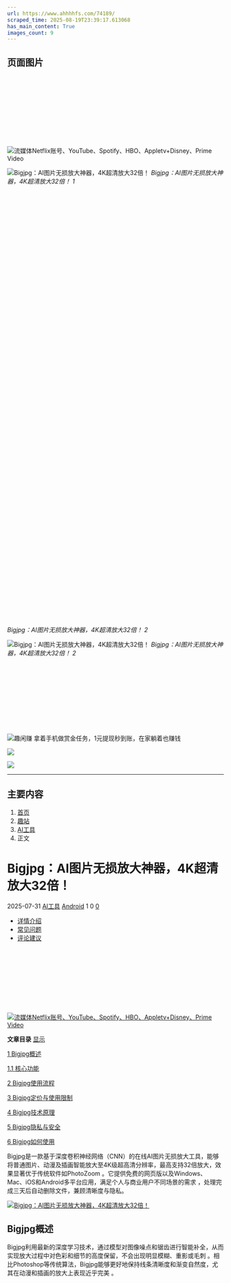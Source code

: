 ```yaml
---
url: https://www.ahhhhfs.com/74189/
scraped_time: 2025-08-19T23:39:17.613068
has_main_content: True
images_count: 9
---
```


## 页面图片

![流媒体Netflix账号、YouTube、Spotify、HBO、Appletv+Disney、Prime Video](data:image/svg+xml,%3Csvg%20xmlns='http://www.w3.org/2000/svg'%20viewBox='0%200%200%200'%3E%3C/svg%3E)

![流媒体Netflix账号、YouTube、Spotify、HBO、Appletv+Disney、Prime Video](https://www.ahhhhfs.com/wp-content/uploads/2023/07/ihezu-banner-1.webp)

![Bigjpg：AI图片无损放大神器，4K超清放大32倍！](https://www.ahhhhfs.com/wp-content/uploads/2025/07/Bigjpg%EF%BC%9AAI%E5%9B%BE%E7%89%87%E6%97%A0%E6%8D%9F%E6%94%BE%E5%A4%A7%E7%A5%9E%E5%99%A8%EF%BC%8C4K%E8%B6%85%E6%B8%85%E6%94%BE%E5%A4%A732%E5%80%8D%EF%BC%81.jpg)
*Bigjpg：AI图片无损放大神器，4K超清放大32倍！ 1*

![Bigjpg：AI图片无损放大神器，4K超清放大32倍！](data:image/svg+xml,%3Csvg%20xmlns='http://www.w3.org/2000/svg'%20viewBox='0%200%201000%202000'%3E%3C/svg%3E)
*Bigjpg：AI图片无损放大神器，4K超清放大32倍！ 2*

![Bigjpg：AI图片无损放大神器，4K超清放大32倍！](https://www.ahhhhfs.com/wp-content/uploads/2025/07/Bigjpg%EF%BC%9AAI%E5%9B%BE%E7%89%87%E6%97%A0%E6%8D%9F%E6%94%BE%E5%A4%A7%E7%A5%9E%E5%99%A8%EF%BC%8C4K%E8%B6%85%E6%B8%85%E6%94%BE%E5%A4%A732%E5%80%8D%EF%BC%81-%E6%95%88%E6%9E%9C.jpg)
*Bigjpg：AI图片无损放大神器，4K超清放大32倍！ 2*

![趣闲赚 拿着手机做赏金任务，1元提现秒到账，在家躺着也赚钱](data:image/svg+xml,%3Csvg%20xmlns='http://www.w3.org/2000/svg'%20viewBox='0%200%200%200'%3E%3C/svg%3E)

![趣闲赚 拿着手机做赏金任务，1元提现秒到账，在家躺着也赚钱](https://www.ahhhhfs.com/wp-content/uploads/2023/01/1673195445-8474e77bd7514f4.webp)

![](https://www.ahhhhfs.com/wp-content/uploads/1234/01/1649814625-bb9d68cb6ba135e.jpg)

![](https://www.ahhhhfs.com/wp-content/uploads/1234/01/1649814625-bb9d68cb6ba135e.jpg)

---

## 主要内容

1. [首页](https://www.ahhhhfs.com)
2. [趣站](https://www.ahhhhfs.com/funny_site/)
3. [AI工具](https://www.ahhhhfs.com/funny_site/ai-tool/)
4. 正文

# Bigjpg：AI图片无损放大神器，4K超清放大32倍！

2025-07-31
[AI工具](https://www.ahhhhfs.com/funny_site/ai-tool/) [Android](https://www.ahhhhfs.com/software/android/)
1
0
[0](https://www.ahhhhfs.com/74189/#comments)

* [详情介绍](https://www.ahhhhfs.com/74189/#pills-details)
* [常见问题](https://www.ahhhhfs.com/74189/#pills-faq)
* [评论建议](https://www.ahhhhfs.com/74189/#pills-comments)

[![流媒体Netflix账号、YouTube、Spotify、HBO、Appletv+Disney、Prime Video](data:image/svg+xml,%3Csvg%20xmlns='http://www.w3.org/2000/svg'%20viewBox='0%200%200%200'%3E%3C/svg%3E)![流媒体Netflix账号、YouTube、Spotify、HBO、Appletv+Disney、Prime Video](https://www.ahhhhfs.com/wp-content/uploads/2023/07/ihezu-banner-1.webp)](https://www.ihezu.cc/?sid=fSaqZq)

**文章目录** 
[显示](https://www.ahhhhfs.com/74189/)

[1
Bigjpg概述](https://www.ahhhhfs.com/74189/#Bigjpg_gai_shu)

[1.1
核心功能](https://www.ahhhhfs.com/74189/#he_xin_gong_neng)

[2
Bigjpg使用流程](https://www.ahhhhfs.com/74189/#Bigjpg_shi_yong_liu_cheng)

[3
Bigjpg定价与使用限制](https://www.ahhhhfs.com/74189/#Bigjpg_ding_jia_yu_shi_yong_xian_zhi)

[4
Bigjpg技术原理](https://www.ahhhhfs.com/74189/#Bigjpg_ji_shu_yuan_li)

[5
Bigjpg隐私与安全](https://www.ahhhhfs.com/74189/#Bigjpg_yin_si_yu_an_quan)

[6
Bigjpg如何使用](https://www.ahhhhfs.com/74189/#Bigjpg_ru_he_shi_yong)

Bigjpg是一款基于深度卷积神经网络（CNN）的在线AI图片无损放大工具，能够将普通图片、动漫及插画智能放大至4K级超高清分辨率，最高支持32倍放大，效果显著优于传统软件如PhotoZoom 。它提供免费的网页版以及Windows、Mac、iOS和Android多平台应用，满足个人与商业用户不同场景的需求 ，处理完成三天后自动删除文件，兼顾清晰度与隐私。

[![Bigjpg：AI图片无损放大神器，4K超清放大32倍！](https://www.ahhhhfs.com/wp-content/uploads/2025/07/Bigjpg%EF%BC%9AAI%E5%9B%BE%E7%89%87%E6%97%A0%E6%8D%9F%E6%94%BE%E5%A4%A7%E7%A5%9E%E5%99%A8%EF%BC%8C4K%E8%B6%85%E6%B8%85%E6%94%BE%E5%A4%A732%E5%80%8D%EF%BC%81.jpg "Bigjpg：AI图片无损放大神器，4K超清放大32倍！ 1")](https://www.ahhhhfs.com/wp-content/uploads/2025/07/Bigjpg%EF%BC%9AAI%E5%9B%BE%E7%89%87%E6%97%A0%E6%8D%9F%E6%94%BE%E5%A4%A7%E7%A5%9E%E5%99%A8%EF%BC%8C4K%E8%B6%85%E6%B8%85%E6%94%BE%E5%A4%A732%E5%80%8D%EF%BC%81.jpg)

## Bigjpg概述

Bigjpg利用最新的深度学习技术，通过模型对图像噪点和锯齿进行智能补全，从而实现放大过程中对色彩和细节的高度保留，不会出现明显模糊、重影或毛刺 。相比Photoshop等传统算法，Bigjpg能够更好地保持线条清晰度和渐变自然度，尤其在动漫和插画的放大上表现近乎完美 。

[![Bigjpg：AI图片无损放大神器，4K超清放大32倍！](data:image/svg+xml,%3Csvg%20xmlns='http://www.w3.org/2000/svg'%20viewBox='0%200%201000%202000'%3E%3C/svg%3E "Bigjpg：AI图片无损放大神器，4K超清放大32倍！ 2")![Bigjpg：AI图片无损放大神器，4K超清放大32倍！](https://www.ahhhhfs.com/wp-content/uploads/2025/07/Bigjpg%EF%BC%9AAI%E5%9B%BE%E7%89%87%E6%97%A0%E6%8D%9F%E6%94%BE%E5%A4%A7%E7%A5%9E%E5%99%A8%EF%BC%8C4K%E8%B6%85%E6%B8%85%E6%94%BE%E5%A4%A732%E5%80%8D%EF%BC%81-%E6%95%88%E6%9E%9C.jpg "Bigjpg：AI图片无损放大神器，4K超清放大32倍！ 2")](https://www.ahhhhfs.com/wp-content/uploads/2025/07/Bigjpg%EF%BC%9AAI%E5%9B%BE%E7%89%87%E6%97%A0%E6%8D%9F%E6%94%BE%E5%A4%A7%E7%A5%9E%E5%99%A8%EF%BC%8C4K%E8%B6%85%E6%B8%85%E6%94%BE%E5%A4%A732%E5%80%8D%EF%BC%81-%E6%95%88%E6%9E%9C.jpg)

### 核心功能

* **多倍放大**：免费用户支持最高4倍，付费版可达16倍甚至32倍 。
* **多档降噪**：提供从低到高的4个降噪级别，用户可根据图片质量需求自由选择 。
* **历史记录**：登录后可查看全部放大历史，方便多次下载和管理 。
* **API接口**：开放API，支持批量和程序化调用，适合开发者和企业集成 。

## Bigjpg使用流程

1. 访问官网或打开App，注册并登录账号。
2. 上传图片，免费版最高可上传3000×3000像素、5MB以内的文件 。
3. 选择放大倍数和降噪级别，提交后平台会给出预估处理时间。
4. 放大完成后（实际时间通常比预估更快），下载高清无损大图。
5. 登录状态下可关闭浏览器，支持离线放大，稍后返回即可查看结果 。

## Bigjpg定价与使用限制

* **免费版**：单张图片最大3000×3000像素、5MB；月度放大次数有限制。
* **付费版**：上传限制提升至50MB，支持批量处理和更高倍数；提供独立高性能服务器，速度快达免费版的5倍以上；套餐分为基础、标准、高级，分别对应每月500/1000/2000张放大额度 。

## Bigjpg技术原理

深度卷积神经网络（Deep CNN）通过海量高分辨率与对应低分辨率图片训练后，能够智能学习图像中的纹理、色彩与线条特征，并在放大过程中对噪点与锯齿部分进行补全，实现“超分辨率”效果 。

## Bigjpg隐私与安全

Bigjpg平台采用加密链接存储用户图片，所有上传和放大后的图片将在3天后自动删除，保障用户隐私安全；除非用户主动分享，第三方无法访问这些图片 。

## Bigjpg如何使用

软件下载：[网盘](https://pan.quark.cn/s/a2f434c4af0a "Bigjpg：AI图片无损放大神器下载地址")

官网地址：[https://bigjpg.com/zh](https://bigjpg.com/zh "Bigjpg 官网地址")

本文链接：[https://www.ahhhhfs.com/74189/](https://www.ahhhhfs.com/74189/ "Bigjpg：AI图片无损放大神器，4K超清放大32倍！")

### *相关*

1. 转载请保留原文链接谢谢！
2. 本站所有资源文章出自互联网收集整理，本站不参与制作，如果侵犯了您的合法权益，请联系本站我们会及时删除。
3. 本站发布资源来源于互联网，可能存在水印或者引流等信息，请用户擦亮眼睛自行鉴别，做一个有主见和判断力的用户。
4. 本站资源仅供研究、学习交流之用，若使用商业用途，请购买正版授权，否则产生的一切后果将由下载用户自行承担。
5. 联系方式（#替换成@）：feedback#abskoop.com

[![趣闲赚 拿着手机做赏金任务，1元提现秒到账，在家躺着也赚钱](data:image/svg+xml,%3Csvg%20xmlns='http://www.w3.org/2000/svg'%20viewBox='0%200%200%200'%3E%3C/svg%3E)![趣闲赚 拿着手机做赏金任务，1元提现秒到账，在家躺着也赚钱](https://www.ahhhhfs.com/wp-content/uploads/2023/01/1673195445-8474e77bd7514f4.webp)](https://a.jnqywhcm1.cn/9827377)

[AI](https://www.ahhhhfs.com/tag/ai/)
[AI图片无损放大](https://www.ahhhhfs.com/tag/ai%e5%9b%be%e7%89%87%e6%97%a0%e6%8d%9f%e6%94%be%e5%a4%a7/)
[图片无损放大](https://www.ahhhhfs.com/tag/image-enlargement-without-loss/)

[![](https://www.ahhhhfs.com/wp-content/uploads/1234/01/1649814625-bb9d68cb6ba135e.jpg)

ahhhhfs](https://www.ahhhhfs.com/author/2f6f3795db151713/)

[分享](javascript:void(0);)
[收藏](javascript:void(0);)
[点赞(0)](javascript:void(0);)

1. 免费下载的网盘资源能否直接商用？

   本站所有网盘资源版权均属于原作者所有，这里所提供资源均只能用于参考学习用，请勿直接商用。若由于商用引起版权纠纷，一切责任均由使用者承担。
2. 链接失效打不开？

   部分内容网盘资源可能会存在河蟹失效，失效可以联系我补，随缘哈！

## 评论(0)

### 提示：请文明发言 [取消回复](https://www.ahhhhfs.com/74189/#respond)

[登录后评论](https://www.ahhhhfs.com/login?redirect_to=https%3A%2F%2Fwww.ahhhhfs.com%2F74189%2F)

[上一篇

Deepseek+即梦短视频落地实操](https://www.ahhhhfs.com/74184/ "Deepseek+即梦短视频落地实操")

[下一篇

小红书第17期带货陪跑营实操课](https://www.ahhhhfs.com/74194/ "小红书第17期带货陪跑营实操课")

##### 作者信息

![](https://www.ahhhhfs.com/wp-content/uploads/1234/01/1649814625-bb9d68cb6ba135e.jpg)

ahhhhfs
等级永久会员

10153
文章

379
评论

15
收藏

[查看作者其他文章](https://www.ahhhhfs.com/author/2f6f3795db151713/)

##### 近期文章

* [电商企业合规管理切割财务风险](https://www.ahhhhfs.com/74815/)
* [外贸出口退税实操课程](https://www.ahhhhfs.com/74811/)
* [0到1学外贸新手到外贸精英](https://www.ahhhhfs.com/74805/)
* [ListDifference：免费在线列表比较工具｜一键找出差异、交集与唯一项](https://www.ahhhhfs.com/74801/)
* [Text to Handwriting：免费文字转手写在线工具](https://www.ahhhhfs.com/74795/)
* [LaunchNow：MacOS Tahoe 替代 Launchpad启动器 应用程序](https://www.ahhhhfs.com/74787/)
* [算法与数据结构基础班](https://www.ahhhhfs.com/74775/)
* [LangShift.dev 多语言编程学习平台：开发者免费语言迁移课程](https://www.ahhhhfs.com/74766/)
* [douyin\_downloader：抖音福袋扭蛋机与抢福袋工具](https://www.ahhhhfs.com/74754/)
* [人像修图调色实战训练营课](https://www.ahhhhfs.com/74750/)

##### 标签云

[AI (748)](https://www.ahhhhfs.com/tag/ai/)
[AI工具 (144)](https://www.ahhhhfs.com/tag/ai%e5%b7%a5%e5%85%b7/)
[ai绘画 (51)](https://www.ahhhhfs.com/tag/ai%e7%bb%98%e7%94%bb/)
[Android (41)](https://www.ahhhhfs.com/tag/android/)
[ChatGPT (185)](https://www.ahhhhfs.com/tag/chatgpt/)
[DeepSeek (62)](https://www.ahhhhfs.com/tag/deepseek/)
[Excel (42)](https://www.ahhhhfs.com/tag/excel/)
[Github (134)](https://www.ahhhhfs.com/tag/github/)
[pdf (46)](https://www.ahhhhfs.com/tag/pdf/)
[PikPak (209)](https://www.ahhhhfs.com/tag/pikpak/)
[PikPak网盘 (49)](https://www.ahhhhfs.com/tag/pikpak%e7%bd%91%e7%9b%98/)
[PPT (51)](https://www.ahhhhfs.com/tag/ppt/)
[Python (47)](https://www.ahhhhfs.com/tag/python/)
[Telegram (57)](https://www.ahhhhfs.com/tag/telegram/)
[TikTok (57)](https://www.ahhhhfs.com/tag/tiktok/)
[Twitter视频下载 (35)](https://www.ahhhhfs.com/tag/twitter-video-download/)
[WeChat (36)](https://www.ahhhhfs.com/tag/wechat/)
[Windows (73)](https://www.ahhhhfs.com/tag/windows/)
[去水印 (37)](https://www.ahhhhfs.com/tag/remove-watermark/)
[大人学习资源 (245)](https://www.ahhhhfs.com/tag/18/)
[夸克网盘 (1657)](https://www.ahhhhfs.com/tag/quark-netdisk/)
[学习网站 (92)](https://www.ahhhhfs.com/tag/%e5%ad%a6%e4%b9%a0%e7%bd%91%e7%ab%99/)
[小红书 (112)](https://www.ahhhhfs.com/tag/%e5%b0%8f%e7%ba%a2%e4%b9%a6/)
[影视App (50)](https://www.ahhhhfs.com/tag/movie-app/)
[影视网站 (100)](https://www.ahhhhfs.com/tag/movie-website/)
[微信 (80)](https://www.ahhhhfs.com/tag/weixin/)
[拉勾教育 (35)](https://www.ahhhhfs.com/tag/lagou/)
[搜索引擎 (160)](https://www.ahhhhfs.com/tag/search-engine/)
[无损音乐 (54)](https://www.ahhhhfs.com/tag/undamaged-music/)
[油猴脚本 (37)](https://www.ahhhhfs.com/tag/greasy-fork-tag/)
[源码 (42)](https://www.ahhhhfs.com/tag/source-code/)
[生成器 (128)](https://www.ahhhhfs.com/tag/builder/)
[电商运营 (40)](https://www.ahhhhfs.com/tag/%e7%94%b5%e5%95%86%e8%bf%90%e8%90%a5/)
[电子书 (122)](https://www.ahhhhfs.com/tag/e-book/)
[电子书下载 (45)](https://www.ahhhhfs.com/tag/ebook-download/)
[百度网盘 (248)](https://www.ahhhhfs.com/tag/yun-baidu/)
[直播源 (39)](https://www.ahhhhfs.com/tag/live-source/)
[短视频 (61)](https://www.ahhhhfs.com/tag/%e7%9f%ad%e8%a7%86%e9%a2%91/)
[磁力搜索 (37)](https://www.ahhhhfs.com/tag/magnetic-search/)
[英语学习 (207)](https://www.ahhhhfs.com/tag/learning-english/)
[蓝奏云盘 (41)](https://www.ahhhhfs.com/tag/lanzou/)
[趣站 (51)](https://www.ahhhhfs.com/tag/funny-site/)
[软件 (109)](https://www.ahhhhfs.com/tag/software/)
[阿里云盘 (1537)](https://www.ahhhhfs.com/tag/aliyundrive/)
[音乐下载 (43)](https://www.ahhhhfs.com/tag/music-download/)